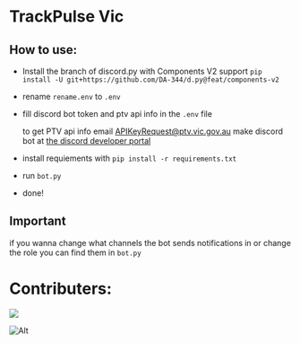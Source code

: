 # TrackPulse Vic

## How to use:
- Install the branch of discord.py with Components V2 support `pip install -U git+https://github.com/DA-344/d.py@feat/components-v2`
- rename `rename.env` to `.env`
- fill discord bot token and ptv api info in the `.env` file

    to get PTV api info email [APIKeyRequest@ptv.vic.gov.au](mailto:APIKeyRequest@ptv.vic.gov.au)
    make discord bot at [the discord developer portal](https://discord.com/developers/applications)
- install requiements with `pip install -r requirements.txt`
- run `bot.py`
- done!

## Important
if you wanna change what channels the bot sends notifications in or change the role you can find them in `bot.py`

# Contributers:
<a href="https://github.com/TrackPulse-Vic/TrackPulse-Vic/graphs/contributors">
  <img src="https://contrib.rocks/image?repo=TrackPulse-Vic/TrackPulse-Vic" />
</a>

![Alt](https://repobeats.axiom.co/api/embed/6a4b236482f2ba0941a28abe403e386543c2946b.svg "Repobeats analytics image")
